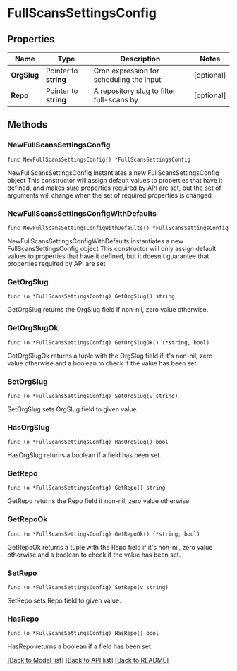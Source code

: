 # FullScansSettingsConfig

## Properties

Name | Type | Description | Notes
------------ | ------------- | ------------- | -------------
**OrgSlug** | Pointer to **string** | Cron expression for scheduling the input | [optional] 
**Repo** | Pointer to **string** | A repository slug to filter full-scans by. | [optional] 

## Methods

### NewFullScansSettingsConfig

`func NewFullScansSettingsConfig() *FullScansSettingsConfig`

NewFullScansSettingsConfig instantiates a new FullScansSettingsConfig object
This constructor will assign default values to properties that have it defined,
and makes sure properties required by API are set, but the set of arguments
will change when the set of required properties is changed

### NewFullScansSettingsConfigWithDefaults

`func NewFullScansSettingsConfigWithDefaults() *FullScansSettingsConfig`

NewFullScansSettingsConfigWithDefaults instantiates a new FullScansSettingsConfig object
This constructor will only assign default values to properties that have it defined,
but it doesn't guarantee that properties required by API are set

### GetOrgSlug

`func (o *FullScansSettingsConfig) GetOrgSlug() string`

GetOrgSlug returns the OrgSlug field if non-nil, zero value otherwise.

### GetOrgSlugOk

`func (o *FullScansSettingsConfig) GetOrgSlugOk() (*string, bool)`

GetOrgSlugOk returns a tuple with the OrgSlug field if it's non-nil, zero value otherwise
and a boolean to check if the value has been set.

### SetOrgSlug

`func (o *FullScansSettingsConfig) SetOrgSlug(v string)`

SetOrgSlug sets OrgSlug field to given value.

### HasOrgSlug

`func (o *FullScansSettingsConfig) HasOrgSlug() bool`

HasOrgSlug returns a boolean if a field has been set.

### GetRepo

`func (o *FullScansSettingsConfig) GetRepo() string`

GetRepo returns the Repo field if non-nil, zero value otherwise.

### GetRepoOk

`func (o *FullScansSettingsConfig) GetRepoOk() (*string, bool)`

GetRepoOk returns a tuple with the Repo field if it's non-nil, zero value otherwise
and a boolean to check if the value has been set.

### SetRepo

`func (o *FullScansSettingsConfig) SetRepo(v string)`

SetRepo sets Repo field to given value.

### HasRepo

`func (o *FullScansSettingsConfig) HasRepo() bool`

HasRepo returns a boolean if a field has been set.


[[Back to Model list]](../README.md#documentation-for-models) [[Back to API list]](../README.md#documentation-for-api-endpoints) [[Back to README]](../README.md)


